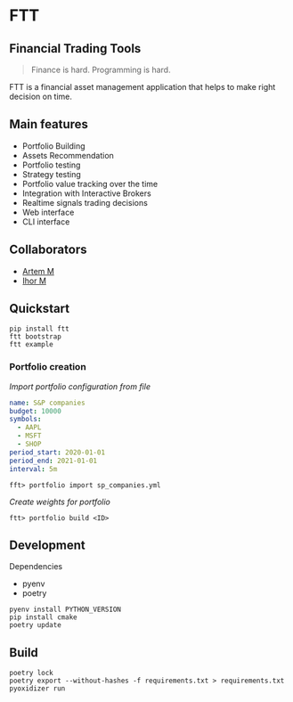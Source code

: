 # FTT

## Financial Trading Tools

> Finance is hard. Programming is hard.

FTT is a financial asset management application that helps to make right decision on time. 

## Main features

* Portfolio Building
* Assets Recommendation
* Portfolio testing
* Strategy testing
* Portfolio value tracking over the time
* Integration with Interactive Brokers
* Realtime signals trading decisions
* Web interface
* CLI interface

## Collaborators
- [Artem M](https://github.com/ignar)
- [Ihor M](https://github.com/IhorMok)


## Quickstart

```
pip install ftt
ftt bootstrap
ftt example
```


### Portfolio creation

*Import portfolio configuration from file*

```yaml
name: S&P companies
budget: 10000
symbols:
  - AAPL
  - MSFT
  - SHOP
period_start: 2020-01-01
period_end: 2021-01-01
interval: 5m
```

```
fft> portfolio import sp_companies.yml
```

*Create weights for portfolio*

```
ftt> portfolio build <ID>
```

## Development

Dependencies

* pyenv
* poetry

```commandline
pyenv install PYTHON_VERSION
pip install cmake
poetry update
```

## Build

```commandline
poetry lock
poetry export --without-hashes -f requirements.txt > requirements.txt
pyoxidizer run
```